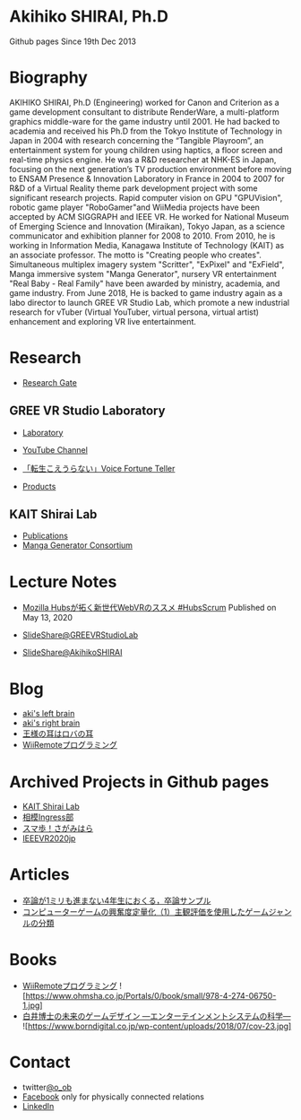 # Akihiko SHIRAI, Ph.D

Github pages Since 19th Dec 2013 

# Biography

AKIHIKO SHIRAI, Ph.D (Engineering) worked for Canon and Criterion as a game development consultant to distribute RenderWare, a multi-platform graphics middle-ware for the game industry until 2001. He had backed to academia and received his Ph.D from the Tokyo Institute of Technology in Japan in 2004 with research concerning the “Tangible Playroom”, an entertainment system for young children using haptics, a floor screen and real-time physics engine. He was a R&D researcher at NHK-ES in Japan, focusing on the next generation’s TV production environment before moving to ENSAM Presence & Innovation Laboratory in France in 2004 to 2007 for R&D of a Virtual Reality theme park development project with some significant research projects. Rapid computer vision on GPU "GPUVision", robotic game player "RoboGamer"and WiiMedia projects have been accepted by ACM SIGGRAPH and IEEE VR. He worked for National Museum of Emerging Science and Innovation (Miraikan), Tokyo Japan, as a science communicator and exhibition planner for 2008 to 2010. From 2010, he is working in Information Media, Kanagawa Institute of Technology (KAIT) as an associate professor. The motto is "Creating people who creates". Simultaneous multiplex imagery system "Scritter", "ExPixel" and "ExField", Manga immersive system "Manga Generator", nursery VR entertainment "Real Baby - Real Family" have been awarded by ministry, academia, and game industry.
From June 2018, He is backed to game industry again as a labo director to launch GREE VR Studio Lab, which promote a new industrial research for vTuber (Virtual YouTuber, virtual persona, virtual artist) enhancement and exploring VR live entertainment. 

# Research

- [Research Gate](https://www.researchgate.net/profile/Akihiko_Shirai)

## GREE VR Studio Laboratory

- [Laboratory](https://vr.gree.net/lab/)
 - [YouTube Channel](http://j.mp/VRSYT)
 - [「転生こえうらない」Voice Fortune Teller](https://vr.gree.net/lab/vc/)

- [Products](https://vr.gree.net/en/)

## KAIT Shirai Lab

- [Publications](http://blog.shirai.la/publications/)
- [Manga Generator Consortium](https://manga.style/)

# Lecture Notes

- [Mozilla Hubsが拓く新世代WebVRのススメ #HubsScrum](https://www.slideshare.net/vrstudiolab/mozilla-hubswebvr-hubsscrum) Published on May 13, 2020

- [SlideShare@GREEVRStudioLab](https://www.slideshare.net/vrstudiolab/)
- [SlideShare@AkihikoSHIRAI](https://www.slideshare.net/aquihiko)


# Blog

- [aki's left brain](https://kaitas.github.io/blog/)
- [aki's right brain](http://aki.shirai.as/)
- [王様の耳はロバの耳](https://ameblo.jp/akihiko)
- [WiiRemoteプログラミング](http://akihiko.shirai.as/projects/WiiRemote/)


# Archived Projects in Github pages
- [KAIT Shirai Lab](https://new.shirai.la/)
- [相模Ingress部](https://kaitas.github.io/sagami-ingress/)
- [スマ歩！さがみはら](https://kaitas.github.io/sumaho-sagamihara/)
- [IEEEVR2020jp](https://kaitas.github.io/IEEEVR2020jp/)

# Articles

- [卒論が1ミリも進まない4年生におくる，卒論サンプル](tex-sample.md)
- [コンピューターゲームの興奮度定量化（1）主観評価を使用したゲームジャンルの分類](2001-10-05-IPSJ-GPW.md)

# Books

- [WiiRemoteプログラミング](http://akihiko.shirai.as/projects/WiiRemote/)
![https://www.ohmsha.co.jp/Portals/0/book/small/978-4-274-06750-1.jpg]
- [白井博士の未来のゲームデザイン ―エンターテインメントシステムの科学―](http://aki.shirai.as/entsys/)
![https://www.borndigital.co.jp/wp-content/uploads/2018/07/cov-23.jpg]

# Contact

- twitter[@o_ob](https://twitter.com/o_ob)
- [Facebook](https://www.facebook.com/aquihiko) only for physically connected relations
- [LinkedIn](https://www.linkedin.com/in/akihiko-shirai/)
